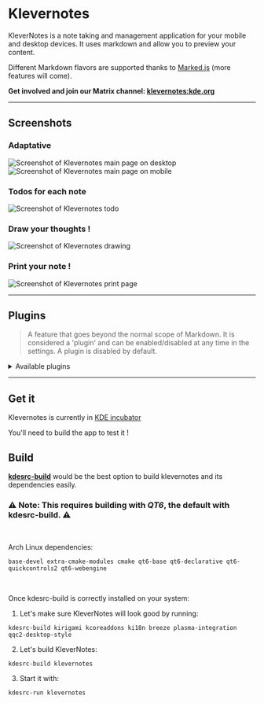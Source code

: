 <!--
    SPDX-License-Identifier: GPL-2.0-or-later
    SPDX-FileCopyrightText: 2022 Louis Schul <schul9louis@gmail.com>
-->

# Klevernotes 

KleverNotes is a note taking and management application for your mobile and desktop devices. It uses markdown and allow you to preview your content. 

Different Markdown flavors are supported thanks to [Marked.js](https://marked.js.org/#specifications) (more features will come). 

**Get involved and join our Matrix channel: [klevernotes:kde.org](https://matrix.to/#/#klevernotes:kde.org)**

___

## Screenshots

### Adaptative
![Screenshot of Klevernotes main page on desktop](https://cdn.kde.org/screenshots/klevernotes/main_note_desktop.png)
![Screenshot of Klevernotes main page on mobile](https://cdn.kde.org/screenshots/klevernotes/main_note_mobile.png)
### Todos for each note
![Screenshot of Klevernotes todo](https://cdn.kde.org/screenshots/klevernotes/todo_mobile.png)
### Draw your thoughts ! 
![Screenshot of  Klevernotes drawing](https://cdn.kde.org/screenshots/klevernotes/painting.png)
### Print your note ! 
![Screenshot of  Klevernotes print page](https://cdn.kde.org/screenshots/klevernotes/printing.png)

___

## Plugins
> A feature that goes beyond the normal scope of Markdown. 
> It is considered a 'plugin' and can be enabled/disabled at any time in the settings.
> A plugin is disabled by default.

<details><summary>Available plugins</summary>

### Note linking
Link your notes together. You can even link them to a specific header !

Use the following syntax to do so : 

`[[ Category/Group/Note:# header | displayed name ]]`

### Syntax highlighting
Highlight your blocks of code !
Use the following syntax to do so : 
```
    ```<lang>
        code goes here
    ```
```
Replace `<lang>` with the desired language :smile:

#### Supported highlighter:
- [KSyntaxHighlighter](https://invent.kde.org/frameworks/syntax-highlighting) 
- [Chroma](https://github.com/alecthomas/chroma)
- [Pygments](https://pygments.org/)

</details>

___

## Get it

Klevernotes is currently in [KDE incubator](https://community.kde.org/Incubator) 

You'll need to build the app to test it ! 

## Build

**[kdesrc-build](https://invent.kde.org/sdk/kdesrc-build)** would be the best option to build klevernotes and its dependencies easily.


### ⚠️  Note: This requires building with _QT6_, the default with kdesrc-build. ⚠️

<br>

Arch Linux dependencies:
```
base-devel extra-cmake-modules cmake qt6-base qt6-declarative qt6-quickcontrols2 qt6-webengine
```

<br>

Once kdesrc-build is correctly installed on your system:

1. Let's make sure KleverNotes will look good by running:
```
kdesrc-build kirigami kcoreaddons ki18n breeze plasma-integration qqc2-desktop-style
```

2. Let's build KleverNotes:
```
kdesrc-build klevernotes
```

3. Start it with:
```
kdesrc-run klevernotes
```
